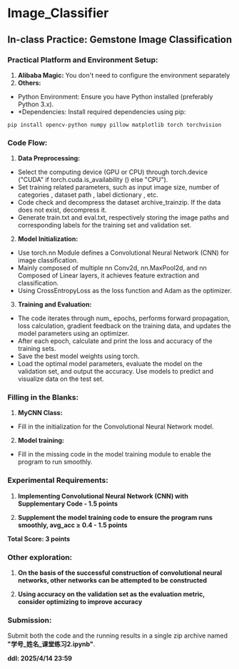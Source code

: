 # Image_Classifier
## In-class Practice: Gemstone Image Classification

### Practical Platform and Environment Setup:
1. **Alibaba Magic:** You don't need to configure the environment separately
2. **Others:**
- Python Environment: Ensure you have Python installed (preferably Python 3.x).
- *Dependencies: Install required dependencies using pip:

```
pip install opencv-python numpy pillow matplotlib torch torchvision
```

### Code Flow:
1. **Data Preprocessing:**
- Select the computing device (GPU or CPU) through torch.device ("CUDA" if torch.cuda.is_availability () else "CPU").
- Set training related parameters, such as input image size, number of categories , dataset path , label dictionary , etc.
- Code check and decompress the dataset archive_trainzip. If the data does not exist, decompress it.
- Generate train.txt and eval.txt, respectively storing the image paths and corresponding labels for the training set and validation set.

2. **Model Initialization:**
- Use torch.nn Module defines a Convolutional Neural Network (CNN) for image classification.
- Mainly composed of multiple nn Conv2d,  nn.MaxPool2d, and nn Composed of Linear layers, it achieves feature extraction and classification.
- Using CrossEntropyLoss as the loss function and Adam as the optimizer.

3. **Training and Evaluation:**
- The code iterates through num_ epochs, performs forward propagation, loss calculation, gradient feedback on the training data, and updates the model parameters using an optimizer.
- After each epoch, calculate and print the loss and accuracy of the training sets.
- Save the best model weights using torch.
- Load the optimal model parameters, evaluate the model on the validation set, and output the accuracy. Use models to predict and visualize data on the test set.

### Filling in the Blanks:
1. **MyCNN Class:**
- Fill in the initialization for the Convolutional Neural Network model.

2. **Model training:**
- Fill in the missing code in the model training module to enable the program to run smoothly.


### Experimental Requirements:

1. **Implementing Convolutional Neural Network (CNN) with Supplementary Code - 1.5 points**

2. **Supplement the model training code to ensure the program runs smoothly, avg_acc ≥ 0.4 - 1.5 points**
    
**Total Score: 3 points**

### Other exploration:
1. **On the basis of the successful construction of convolutional neural networks, other networks can be attempted to be constructed**
    
2. **Using accuracy on the validation set as the evaluation metric, consider optimizing to improve accuracy**
  

### Submission:
Submit both the code and the running results in a single zip archive named **"学号_姓名_课堂练习2.ipynb"**.

**ddl: 2025/4/14 23:59**
